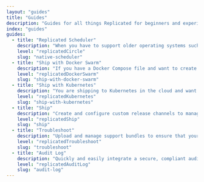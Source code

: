 ```yaml
---
layout: "guides"
title: "Guides"
description: "Guides for all things Replicated for beginners and experienced users alike."
index: "guides"
guides:
  - title: "Replicated Scheduler"
    description: "When you have to support older operating systems such as RHEL 6 and CentOS 6, the Replicated Native Scheduler is a good choice."
    level: "replicatedCircle"
    slug: "native-scheduler"
  - title: "Ship with Docker Swarm"
    description: "If you have a Docker Compose file and want to create a scalable, enterprise-installable appliance experience, this is the place to start."
    level: "replicatedDockerSwarm"
    slug: "ship-with-docker-swarm"
  - title: "Ship with Kubernetes"
    description: "You are shipping to Kubernetes in the cloud and want to keep the same deployments for your enterprise customers, start here."
    level: "replicatedKubernetes"
    slug: "ship-with-kubernetes"
  - title: "Ship"
    description: "Create and configure custom release channels to manage and ship application updates to your customer, get started here."
    level: "replicatedShip"
    slug: "ship"
  - title: "Troubleshoot"
    description: "Upload and manage support bundles to ensure that your customers are getting the best possible support."
    level: "replicatedTroubleshoot"
    slug: "troubleshoot"
  - title: "Audit Log"
    description: "Quickly and easily integrate a secure, compliant audit log into your application."
    level: "replicatedAuditLog"
    slug: "audit-log"
---
```

